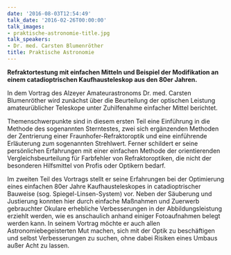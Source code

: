 ```yaml
---
date: '2016-08-03T12:54:49'
talk_date: '2016-02-26T00:00:00'
talk_images:
- praktische-astronomie-title.jpg
talk_speakers:
- Dr. med. Carsten Blumenröther
title: Praktische Astronomie
---
```

**Refraktortestung mit einfachen Mitteln und Beispiel der Modifikation an einem catadioptrischen Kaufhausteleskop aus den 80er Jahren.**

In dem Vortrag des Alzeyer Amateurastronoms Dr. med. Carsten Blumenröther wird zunächst über die Beurteilung der optischen Leistung amateurüblicher Teleskope unter Zuhilfenahme einfacher Mittel berichtet.

Themenschwerpunkte sind in diesem ersten Teil eine Einführung in die Methode des sogenannten Sterntestes, zwei sich ergänzenden Methoden der Zentrierung einer Fraunhofer-Refraktoroptik und eine einführende Erläuterung zum sogenannten Strehlwert. Ferner schildert er seine persönlichen Erfahrungen mit einer einfachen Methode der orientierenden Vergleichsbeurteilung für Farbfehler von Refraktoroptiken, die nicht der besonderen Hilfsmittel von Profis oder Optikern bedarf.

Im zweiten Teil des Vortrags stellt er seine Erfahrungen bei der Optimierung eines einfachen 80er Jahre Kaufhausteleskopes in catadioptrischer Bauweise (sog. Spiegel-Linsen-System) vor. Neben der Säuberung und Justierung konnten hier durch einfache Maßnahmen und Zuerwerb gebrauchter Okulare erhebliche Verbesserungen in der Abbildungsleistung erziehlt werden, wie es anschaulich anhand einiger Fotoaufnahmen belegt werden kann. In seinem Vortrag möchte er auch allen Astronomiebegeisterten Mut machen, sich mit der Optik zu beschäftigen und selbst Verbesserungen zu suchen, ohne dabei Risiken eines Umbaus außer Acht zu lassen.

